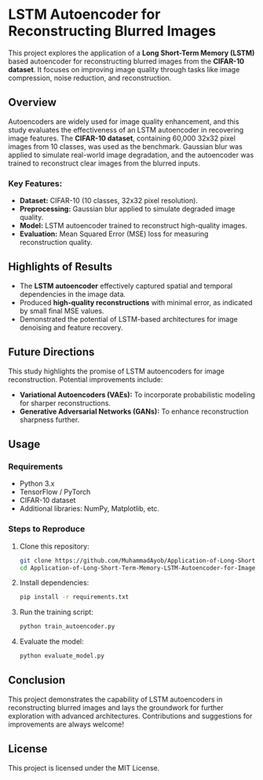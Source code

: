 # LSTM Autoencoder for Reconstructing Blurred Images

This project explores the application of a **Long Short-Term Memory (LSTM)** based autoencoder for reconstructing blurred images from the **CIFAR-10 dataset**. It focuses on improving image quality through tasks like image compression, noise reduction, and reconstruction.

## Overview

Autoencoders are widely used for image quality enhancement, and this study evaluates the effectiveness of an LSTM autoencoder in recovering image features. The **CIFAR-10 dataset**, containing 60,000 32x32 pixel images from 10 classes, was used as the benchmark. Gaussian blur was applied to simulate real-world image degradation, and the autoencoder was trained to reconstruct clear images from the blurred inputs.

### Key Features:
- **Dataset:** CIFAR-10 (10 classes, 32x32 pixel resolution).
- **Preprocessing:** Gaussian blur applied to simulate degraded image quality.
- **Model:** LSTM autoencoder trained to reconstruct high-quality images.
- **Evaluation:** Mean Squared Error (MSE) loss for measuring reconstruction quality.

## Highlights of Results

- The **LSTM autoencoder** effectively captured spatial and temporal dependencies in the image data.
- Produced **high-quality reconstructions** with minimal error, as indicated by small final MSE values.
- Demonstrated the potential of LSTM-based architectures for image denoising and feature recovery.

## Future Directions

This study highlights the promise of LSTM autoencoders for image reconstruction. Potential improvements include:
- **Variational Autoencoders (VAEs):** To incorporate probabilistic modeling for sharper reconstructions.
- **Generative Adversarial Networks (GANs):** To enhance reconstruction sharpness further.

## Usage

### Requirements
- Python 3.x
- TensorFlow / PyTorch
- CIFAR-10 dataset
- Additional libraries: NumPy, Matplotlib, etc.

### Steps to Reproduce
1. Clone this repository:
   ```bash
   git clone https://github.com/MuhammadAyob/Application-of-Long-Short-Term-Memory-LSTM-Autoencoder-for-Image-Reconstruction.git
   cd Application-of-Long-Short-Term-Memory-LSTM-Autoencoder-for-Image-Reconstruction

2. Install dependencies:
   ```bash
   pip install -r requirements.txt

3. Run the training script:
   ```bash
   python train_autoencoder.py
   
4. Evaluate the model:
   ```bash
   python evaluate_model.py

## Conclusion

This project demonstrates the capability of LSTM autoencoders in reconstructing blurred images and lays the groundwork for further exploration with advanced architectures. Contributions and suggestions for improvements are always welcome!

## License

This project is licensed under the MIT License.
